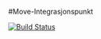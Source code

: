 #Move-Integrasjonspunkt

[![Build Status](https://travis-ci.org/difi/move-integrasjonspunkt.svg?branch=master)](https://travis-ci.org/difi/move-integrasjonspunkt)
